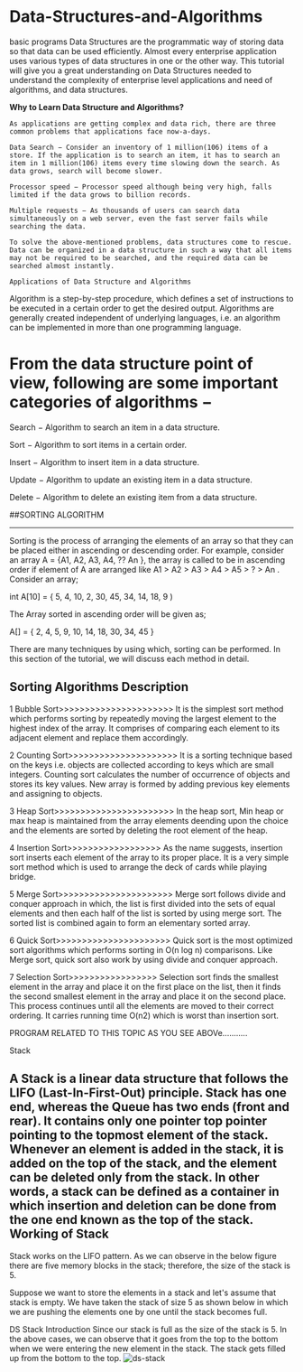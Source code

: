 # Data-Structures-and-Algorithms
basic programs
Data Structures are the programmatic way of storing data so that data can be used efficiently. Almost every enterprise application uses various types of data structures in one or the other way. This tutorial will give you a great understanding on Data Structures needed to understand the complexity of enterprise level applications and need of algorithms, and data structures.

**Why to Learn Data Structure and Algorithms?**
~~~~~~~~~~~~~~~~~~~~~~~~~~~~~~~~~~~~~~~~~~~
As applications are getting complex and data rich, there are three common problems that applications face now-a-days.

Data Search − Consider an inventory of 1 million(106) items of a store. If the application is to search an item, it has to search an item in 1 million(106) items every time slowing down the search. As data grows, search will become slower.

Processor speed − Processor speed although being very high, falls limited if the data grows to billion records.

Multiple requests − As thousands of users can search data simultaneously on a web server, even the fast server fails while searching the data.

To solve the above-mentioned problems, data structures come to rescue. Data can be organized in a data structure in such a way that all items may not be required to be searched, and the required data can be searched almost instantly.

Applications of Data Structure and Algorithms
~~~~~~~~~~~~~~~~~~~~~~~~~~~~~~~~~~~~~~~~~~~~~
Algorithm is a step-by-step procedure, which defines a set of instructions to be executed in a certain order to get the desired output. Algorithms are generally created independent of underlying languages, i.e. an algorithm can be implemented in more than one programming language.

From the data structure point of view, following are some important categories of algorithms −
============================================================================================

Search − Algorithm to search an item in a data structure.

Sort − Algorithm to sort items in a certain order.

Insert − Algorithm to insert item in a data structure.

Update − Algorithm to update an existing item in a data structure.

Delete − Algorithm to delete an existing item from a data structure.


##SORTING ALGORITHM
____________________________________________________________________________________________________________________________________________

Sorting is the process of arranging the elements of an array so that they can be placed either in ascending or descending order. 
For example, consider an array A = {A1, A2, A3, A4, ?? An }, the array is called to be in ascending order if element of A are arranged like A1 > A2 > A3 > A4 > A5 > ? > An .
Consider an array;

int A[10] = { 5, 4, 10, 2, 30, 45, 34, 14, 18, 9 )

The Array sorted in ascending order will be given as;


A[] = { 2, 4, 5, 9, 10, 14, 18, 30, 34, 45 }

There are many techniques by using which, sorting can be performed. In this section of the tutorial, we will discuss each method in detail.

Sorting Algorithms	Description
  --------------------------------

1	Bubble Sort>>>>>>>>>>>>>>>>>>>>>>
It is the simplest sort method which performs sorting by repeatedly moving the largest element to the highest index of the array. It comprises of comparing each element to its adjacent element and replace them accordingly.

2	Counting Sort>>>>>>>>>>>>>>>>>>>>>
It is a sorting technique based on the keys i.e. objects are collected according to keys which are small integers. Counting sort calculates the number of occurrence of objects and stores its key values. New array is formed by adding previous key elements and assigning to objects.

3	Heap Sort>>>>>>>>>>>>>>>>>>>>>>>
In the heap sort, Min heap or max heap is maintained from the array elements deending upon the choice and the elements are sorted by deleting the root element of the heap.

4	Insertion Sort>>>>>>>>>>>>>>>>>>
As the name suggests, insertion sort inserts each element of the array to its proper place. It is a very simple sort method which is used to arrange the deck of cards while playing bridge.

5	Merge Sort>>>>>>>>>>>>>>>>>>>>>>
Merge sort follows divide and conquer approach in which, the list is first divided into the sets of equal elements and then each half of the list is sorted by using merge sort. The sorted list is combined again to form an elementary sorted array.

6	Quick Sort>>>>>>>>>>>>>>>>>>>>>>
Quick sort is the most optimized sort algorithms which performs sorting in O(n log n) comparisons. Like Merge sort, quick sort also work by using divide and conquer approach.

7	Selection Sort>>>>>>>>>>>>>>>>>
Selection sort finds the smallest element in the array and place it on the first place on the list, then it finds the second smallest element in the array and place it on the second place. This process continues until all the elements are moved to their correct ordering. It carries running time O(n2) which is worst than insertion sort.

PROGRAM RELATED TO THIS TOPIC AS YOU SEE ABOVe...........


 Stack
 
A Stack is a linear data structure that follows the LIFO (Last-In-First-Out) principle. Stack has one end, whereas the Queue has two ends (front and rear). It contains only one pointer top pointer pointing to the topmost element of the stack. Whenever an element is added in the stack, it is added on the top of the stack, and the element can be deleted only from the stack. In other words, a stack can be defined as a container in which insertion and deletion can be done from the one end known as the top of the stack.
  Working of Stack
  ----------------
Stack works on the LIFO pattern. As we can observe in the below figure there are five memory blocks in the stack; therefore, the size of the stack is 5.

Suppose we want to store the elements in a stack and let's assume that stack is empty. We have taken the stack of size 5 as shown below in which we are pushing the elements one by one until the stack becomes full.

DS Stack Introduction
Since our stack is full as the size of the stack is 5. In the above cases, we can observe that it goes from the top to the bottom when we were entering the new element in the stack. The stack gets filled up from the bottom to the top.
![ds-stack](https://user-images.githubusercontent.com/92047366/157251695-9cfe6de3-143b-49d2-9af2-33f2f26ab8b2.png)
